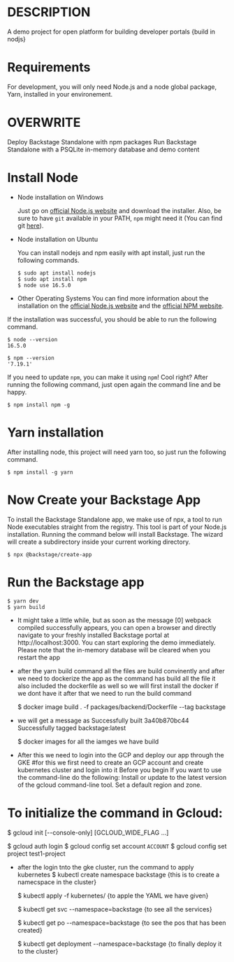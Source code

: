 # DESCRIPTION
A demo project for open platform for building developer portals {build in nodjs} 

# Requirements

For development, you will only need Node.js and a node global package, Yarn, installed in your environement.


# OVERWRITE
Deploy Backstage Standalone with npm packages
Run Backstage Standalone with a PSQLite in-memory database and demo content


# Install Node
- Node installation on Windows

  Just go on [official Node.js website](https://nodejs.org/) and download the installer.
Also, be sure to have `git` available in your PATH, `npm` might need it (You can find git [here](https://git-scm.com/)).

- Node installation on Ubuntu

  You can install nodejs and npm easily with apt install, just run the following commands.

      $ sudo apt install nodejs
      $ sudo apt install npm
      $ node use 16.5.0
-  Other Operating Systems
  You can find more information about the installation on the [official Node.js website](https://nodejs.org/) and the [official NPM website](https://npmjs.org/).

If the installation was successful, you should be able to run the following command.

    $ node --version
    16.5.0

    $ npm --version
    '7.19.1'
    
If you need to update `npm`, you can make it using `npm`! Cool right? After running the following command, just open again the command line and be happy.

    $ npm install npm -g

# Yarn installation
  After installing node, this project will need yarn too, so just run the following command.

    $ npm install -g yarn

# Now Create your Backstage App
To install the Backstage Standalone app, we make use of npx, a tool to run Node executables straight from the registry. This tool is part of your Node.js installation. Running the command below will install Backstage. The wizard will create a subdirectory inside your current working directory.

    $ npx @backstage/create-app

# Run the Backstage app
    $ yarn dev
    $ yarn build
    
- It might take a little while, but as soon as the message [0] webpack compiled successfully appears, you can open a browser and directly navigate to your freshly installed Backstage portal at http://localhost:3000. You can start exploring the demo immediately. Please note that the in-memory database will be cleared when you restart the app

- after the yarn build command all the files are build convinently and after we need to dockerize the app as the command has build all the file it also included the dockerfile as well so we will first install the docker if we dont have it after that we need to run the build command 

    $ docker image build . -f packages/backend/Dockerfile --tag backstage
- we will get a message as 
Successfully built 3a40b870bc44
Successfully tagged backstage:latest

    $ docker images
    for all the iamges we have build 
    
- After this we need to login into the GCP and deploy our app through the GKE
#for this we first need to create an GCP account and create kubernetes cluster and login into it
    Before you begin
If you want to use the command-line do the following:
Install or update to the latest version of the gcloud command-line tool.
Set a default region and zone.

# To initialize the command in Gcloud:
   $ gcloud init [--console-only] [GCLOUD_WIDE_FLAG …]

   $ gcloud auth login
   $ gcloud config set account `ACCOUNT`
   $ gcloud config set project test1-project

- after the login tnto the gke cluster, run the command to apply kubernetes
    $ kubectl create namespace backstage
{this is to create a namecspace in the cluster}

   $ kubectl apply -f kubernetes/
{to apple the YAML we have given}

   $ kubectl get svc --namespace=backstage
{to see all the services}

   $ kubectl get po --namespace=backstage
{to see the pos that has been created}

   $ kubectl get deployment --namespace=backstage
{to finally deploy it to the cluster}













